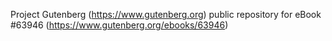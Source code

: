 Project Gutenberg (https://www.gutenberg.org) public repository for eBook #63946 (https://www.gutenberg.org/ebooks/63946)
